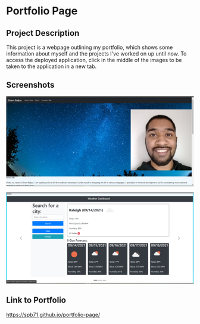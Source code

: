 # Portfolio Page

## Project Description

This project is a webpage outlining my portfolio, which shows some information about myself
and the projects I've worked on up until now. To access the deployed application, click in the middle
of the images to be taken to the application in a new tab.

## Screenshots

![portfoliophoto#1](./assets/images/header.PNG)

![portfoliophoto#2](./assets/images/body.PNG)

## Link to Portfolio

https://spb71.github.io/portfolio-page/
